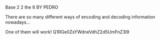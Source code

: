 Base 2 2 the 6
BY PEDRO

There are so many different ways of encoding and decoding information nowadays...

One of them will work! Q1RGe0ZsYWdneVdhZ2d5UmFnZ3l9


